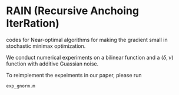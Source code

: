 # RAIN (Recursive Anchoing IterRation)

codes for Near-optimal algorithms for making the gradient small in stochastic minimax optimization.

We conduct numerical experiments on a bilinear function and a $(\delta,\nu)$ function with additive Guassian noise.

To reimplement the expeiments in our paper, please run 
```
exp_gnorm.m
```
